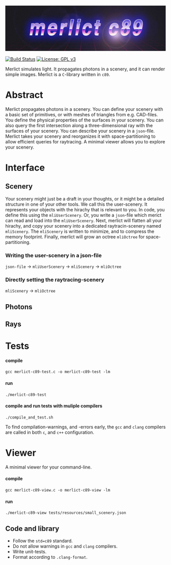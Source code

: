 ![merlict c89 logo](/readme/merlict_c89_logo_wide_32by9_low.jpg)

[![Build Status](https://travis-ci.org/cherenkov-plenoscope/merlict_development_kit.svg?branch=master)](https://travis-ci.org/cherenkov-plenoscope/merlict_c89)
[![License: GPL v3](https://img.shields.io/badge/License-GPL%20v3-blue.svg)](https://www.gnu.org/licenses/gpl-3.0)

Merlict simulates light. It propagates photons in a scenery, and it can render simple images. Merlict is a ```C```-library written in ```c89```. 

# Abstract
Merlict propagates photons in a scenery. You can define your scenery with a basic set of primitives, or with meshes of triangles from e.g. CAD-files. You define the physical properties of the surfaces in your scenery. You can also query the first intersection along a three-dimensional ray with the surfaces of your scenery. You can describe your scenery in a ```json```-file. Merlict takes your scenery and reorganizes it with space-partitioning to allow efficient queries for raytracing. A minimal viewer allows you to explore your scenery.

# Interface

## Scenery
Your scenery might just be a draft in your thoughts, or it might be a detailed structure in one of your other tools.
We call this the user-scenery. It represents your objects with the hirachy that is relevant to you.
In code, you define this using the ```mliUserScenery```. Or, you write a ```json```-file which merict can read and load into the ```mliUserScenery```. Next, merlict will flatten all your hirachy, and copy your scenery into a dedicated raytracin-scenery named ```mliScenery```. The ```mliScenery``` is written to minimize, and to compress the memory footprint. Finally, merlict will grow an octree ```mliOctree``` for space-partitioning.

### Writing the user-scenery in a json-file

```json-file``` -> ```mliUserScenery``` -> ```mliScenery``` -> ```mliOctree``` 

### Directly setting the raytracing-scenery

```mliScenery``` -> ```mliOctree``` 

## Photons

## Rays



# Tests
#### compile
```
gcc merlict-c89-test.c -o merlict-c89-test -lm
```

#### run
```
./merlict-c89-test
```

#### compile and run tests with muliple compilers
```
./compile_and_test.sh
```
To find compilation-warnings, and -errors early, the ```gcc``` and ```clang``` compilers are called in both ```c```, and ```c++``` configuration. 

# Viewer
A minimal viewer for your command-line.

#### compile
```
gcc merlict-c89-view.c -o merlict-c89-view -lm
```

#### run
```
./merlict-c89-view tests/resources/small_scenery.json
```

## Code and library
- Follow the ```std=c89``` standard.
- Do not allow warnings in ```gcc``` and ```clang``` compilers.
- Write unit-tests.
- Format according to ```.clang-format```.

